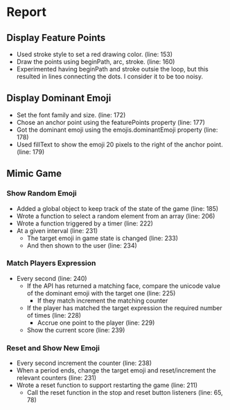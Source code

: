 # Report

## Display Feature Points

* Used stroke style to set a red drawing color. (line: 153)
* Draw the points using beginPath, arc, stroke. (line: 160)
* Experimented having beginPath and stroke outsie the loop, but this resulted in lines connecting the dots. I consider it to be too noisy.

## Display Dominant Emoji

* Set the font family and size. (line: 172)
* Chose an anchor point using the featurePoints property (line: 177)
* Got the dominant emoji using the emojis.dominantEmoji property (line: 178)
* Used fillText to show the emoji 20 pixels to the right of the anchor point. (line: 179)

## Mimic Game

### Show Random Emoji

* Added a global object to keep track of the state of the game (line: 185)
* Wrote a function to select a random element from an array (line: 206)
* Wrote a function triggered by a timer (line: 222)
* At a given interval (line: 231)
	* The target emoji in game state is changed (line: 233)
	* And then shown to the user (line: 234)

### Match Players Expression

* Every second (line: 240)
	* If the API has returned a matching face, compare the unicode value of the dominant emoji with the target one (line: 225)
		* If they match increment the matching counter
	* If the player has matched the target expression the required number of times (line: 228)
		* Accrue one point to the player (line: 229)
	* Show the current score (line: 239)

### Reset and Show New Emoji

* Every second increment the counter (line: 238)
* When a period ends, change the target emoji and reset/increment the relevant counters (line: 231)
* Wrote a reset function to support restarting the game (line: 211)
	* Call the reset function in the stop and reset button listeners (line: 65, 78) 
